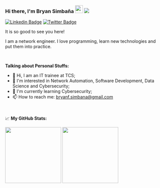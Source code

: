 ### Hi there, I'm <a>Bryan Simbaña</a> <img src="https://media.giphy.com/media/hvRJCLFzcasrR4ia7z/giphy.gif" width="25px"> ![](https://visitor-badge.glitch.me/badge?page_id=bfsp26.bfsp26)

[![Linkedin Badge](https://img.shields.io/badge/-LinkedIn-0e76a8?style=flat-square&logo=Linkedin&logoColor=white)](https://www.linkedin.com/in/bryan-fsp)
[![Twitter Badge](https://img.shields.io/badge/-Twitter-00acee?style=flat-square&logo=Twitter&logoColor=white)](https://twitter.com/bryan_fsp26)

It is so good to see you here!

I am a network engineer. I love programming, learn new technologies and put them into practice.

</br>

**Talking about Personal Stuffs:**

- 👋 Hi, I am an IT trainee at TCS;
- 👀 I'm interested in Network Automation, Software Development, Data Science and Cybersecurity;
- 🌱 I'm currently learning Cybersecurity;
- 📫 How to reach me: bryanf.simbana@gmail.com

</br>

📈 **My GitHub Stats:**

<p>
  <img height="180em" src="https://github-readme-stats.vercel.app/api?username=bfsp26&show_icons=true&hide_border=true&&count_private=true&include_all_commits=true" />
  <img height="180em" src="https://github-readme-stats.vercel.app/api/top-langs/?username=bfsp26&exclude_repo=KNN-Image-Classification&show_icons=true&hide_border=true&layout=compact&langs_count=8"/>
</p>

<!---
bfsp26/bfsp26 is a ✨ special ✨ repository because its `README.md` (this file) appears on your GitHub profile.
You can click the Preview link to take a look at your changes.
--->
